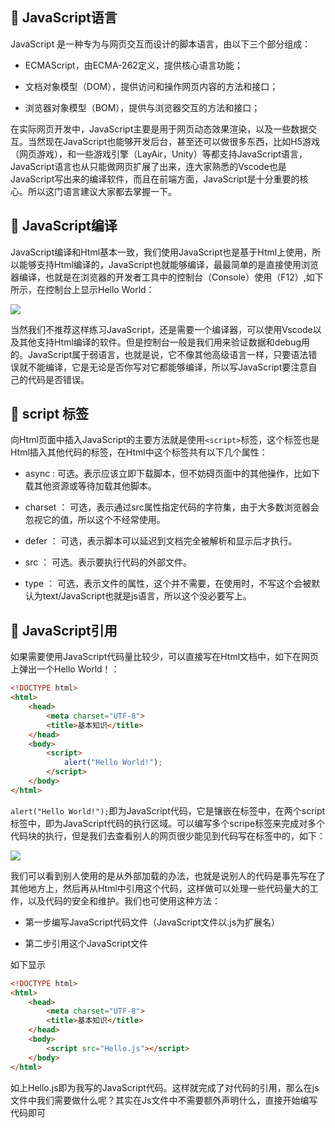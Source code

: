 ## :gem: JavaScript语言 ## 

JavaScript 是一种专为与网页交互而设计的脚本语言，由以下三个部分组成：

  * ECMAScript，由ECMA-262定义，提供核心语言功能；
  
  * 文档对象模型（DOM），提供访问和操作网页内容的方法和接口；
  
  * 浏览器对象模型（BOM），提供与浏览器交互的方法和接口；
  
 在实际网页开发中，JavaScript主要是用于网页动态效果渲染，以及一些数据交互。当然现在JavaScript也能够开发后台，甚至还可以做很多东西，比如H5游戏（网页游戏），和一些游戏引擎（LayAir，Unity）等都支持JavaScript语言，JavaScript语言也从只能做网页扩展了出来，连大家熟悉的Vscode也是JavaScript写出来的编译软件，而且在前端方面，JavaScript是十分重要的核心。所以这门语言建议大家都去掌握一下。
 
## :gem: JavaScript编译 ##

JavaScript编译和Html基本一致，我们使用JavaScript也是基于Html上使用，所以能够支持Html编译的，JavaScript也就能够编译，最最简单的是直接使用浏览器编译，也就是在浏览器的开发者工具中的控制台（Console）使用（F12）,如下所示，在控制台上显示Hello World：

![](https://github.com/Lumnca/StudyJS/blob/master/Images/a1.png)

当然我们不推荐这样练习JavaScript，还是需要一个编译器，可以使用Vscode以及其他支持Html编译的软件。但是控制台一般是我们用来验证数据和debug用的。JavaScript属于弱语言，也就是说，它不像其他高级语言一样，只要语法错误就不能编译，它是无论是否你写对它都能够编译，所以写JavaScript要注意自己的代码是否错误。

## :gem: script 标签 ##

向Html页面中插入JavaScript的主要方法就是使用`<script>`标签，这个标签也是Html插入其他代码的标签，在Html中这个标签共有以下几个属性：

 * async : 可选。表示应该立即下载脚本，但不妨碍页面中的其他操作，比如下载其他资源或等待加载其他脚本。
 
 * charset ： 可选，表示通过src属性指定代码的字符集，由于大多数浏览器会忽视它的值，所以这个不经常使用。

 * defer ： 可选，表示脚本可以延迟到文档完全被解析和显示后才执行。
 
 * src ： 可选。表示要执行代码的外部文件。
 
 * type ： 可选，表示文件的属性，这个并不需要，在使用时，不写这个会被默认为text/JavaScript也就是js语言，所以这个没必要写上。
 
## :gem: JavaScript引用 ##

如果需要使用JavaScript代码量比较少，可以直接写在Html文档中，如下在网页上弹出一个Hello World！：

```html
<!DOCTYPE html>
<html>
	<head>
		<meta charset="UTF-8">
		<title>基本知识</title>  
	</head>
	<body>
		<script>
			alert("Hello World!");
		</script>
	</body>
</html>
```

`alert("Hello World!");`即为JavaScript代码，它是镶嵌在标签中，在两个script标签中，即为JavaScript代码的执行区域。可以编写多个scripe标签来完成对多个代码块的执行，但是我们去查看别人的网页很少能见到代码写在标签中的，如下：

![](https://github.com/Lumnca/StudyJS/blob/master/Images/a2.png)

我们可以看到别人使用的是从外部加载的办法，也就是说别人的代码是事先写在了其他地方上，然后再从Html中引用这个代码，这样做可以处理一些代码量大的工作，以及代码的安全和维护。我们也可使用这种方法：

 * 第一步编写JavaScript代码文件（JavaScript文件以.js为扩展名）
 
 * 第二步引用这个JavaScript文件
 
 如下显示

```Html
<!DOCTYPE html>
<html>
	<head>
		<meta charset="UTF-8">
		<title>基本知识</title>  
	</head>
	<body>
		<script src="Hello.js"></script>
	</body>
</html>
```

如上Hello.js即为我写的JavaScript代码。这样就完成了对代码的引用，那么在js文件中我们需要做什么呢？其实在Js文件中不需要额外声明什么，直接开始编写代码即可


 
 
 
 
